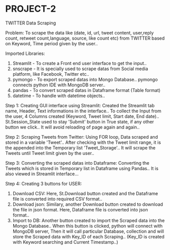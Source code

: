# PROJECT-2
TWITTER Data Scraping

Problem: To scrape the data like (date, id, url, tweet content, user,reply count, retweet count,language, source, like count etc) from TWITTER based on Keyword, Time period given by the user..

Imported Libraries:
1. Streamlit - To create a Front end user interface to get the input..
2. snscrape - It is specially used to scrape datas from Social media platform, like Facebook, Twitter etc..
3. pymongo - To export scraped datas into Mongo Database.. pymongo connects python IDE with MongoDB server..
4. pandas - To convert scraped datas in Dataframe format (Table format)
5. datetime - To handle with datetime objects..

Step 1: Creating GUI interface using Streamlit:
Created the Streamlit tab name, Header, Text informations in the interface..
To collect the Input from the user, 4 Columns created (Keyword, Tweet limit, Start date, End date)..
St.Session_State used to stay 'Submit' button in True state, if any other button we click.. It will avoid reloading of page again and again..

Step 2: Scraping Tweets from Twitter:
Using FOR loop, Data scraped and stored in a variable 'Tweet'.. 
After checking with the Tweet limit range, it is the appended into the Temporary list 'Tweet_Storage'..
It will scrape the Tweets until Tweet limit given by the user..

Step 3: Converting the scraped datas into Dataframe:
Converting the Tweets which is stored in Temporary list in Dataframe using Pandas..
It is also viewed in Streamlit interface...

Step 4: Creating 3 buttons for USER:
1. Download CSV: Here, St.Download button created and the Dataframe file is converted into required CSV format..
2. Download json: Similary, another Download button created to download the file in json format. Here, Dataframe file is converted into json format..
3. Import to DB: Another button created to import the Scraped data into the Mongo Database.. When this button is clicked, python will connect with MongoDB server, Then it will call particular Database, collection and will store the Scraped data with Key_ID of each Scraping.. (Key_ID is created with Keyword searching and Current Timestamp..)

